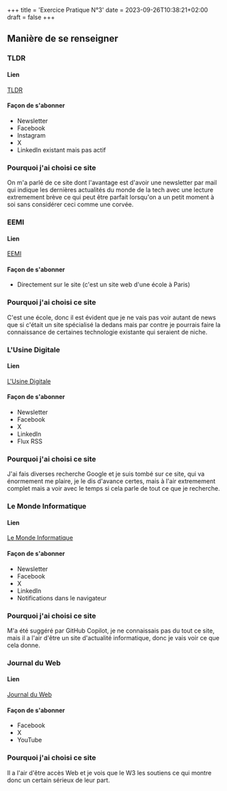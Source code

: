 +++
title = 'Exercice Pratique N°3'
date = 2023-09-26T10:38:21+02:00
draft = false
+++

## Manière de se renseigner

### TLDR

#### Lien

[TLDR](https://tldr.tech)

#### Façon de s'abonner

- Newsletter
- Facebook
- Instagram
- X
- LinkedIn existant mais pas actif

### Pourquoi j'ai choisi ce site

On m'a parlé de ce site dont l'avantage est d'avoir une newsletter par mail qui indique les dernières actualités du monde de la tech avec une lecture extremement brève ce qui peut être parfait lorsqu'on a un petit moment à soi sans considérer ceci comme une corvée.

### EEMI

#### Lien

[EEMI](https://www.eemi.com/)

#### Façon de s'abonner

- Directement sur le site (c'est un site web d'une école à Paris)

### Pourquoi j'ai choisi ce site

C'est une école, donc il est évident que je ne vais pas voir autant de news que si c'était un site spécialisé la dedans mais par contre je pourrais faire la connaissance de certaines technologie existante qui seraient de niche.

### L'Usine Digitale

#### Lien

[L'Usine Digitale](https://www.usine-digitale.fr/)

#### Façon de s'abonner

- Newsletter
- Facebook
- X
- LinkedIn
- Flux RSS

### Pourquoi j'ai choisi ce site

J'ai fais diverses recherche Google et je suis tombé sur ce site, qui va énormement me plaire, je le dis d'avance certes, mais à l'air extremement complet mais a voir avec le temps si cela parle de tout ce que je recherche.

### Le Monde Informatique

#### Lien

[Le Monde Informatique](https://www.lemondeinformatique.fr/)

#### Façon de s'abonner

- Newsletter
- Facebook
- X
- LinkedIn
- Notifications dans le navigateur

### Pourquoi j'ai choisi ce site

M'a été suggéré par GitHub Copilot, je ne connaissais pas du tout ce site, mais il a l'air d'être un site d'actualité informatique, donc je vais voir ce que cela donne.

### Journal du Web

#### Lien

[Journal du Web](https://www.journalduweb.com/)

#### Façon de s'abonner

- Facebook
- X
- YouTube

### Pourquoi j'ai choisi ce site

Il a l'air d'être accès Web et je vois que le W3 les soutiens ce qui montre donc un certain sérieux de leur part.
